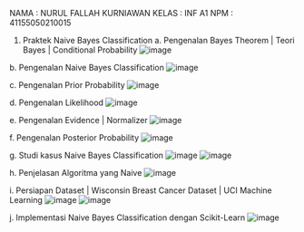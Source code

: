 NAMA	: NURUL FALLAH KURNIAWAN
KELAS	: INF A1
NPM		: 41155050210015

1.	Praktek Naive Bayes Classification
a.	Pengenalan Bayes Theorem | Teori Bayes | Conditional Probability
    ![image](https://github.com/user-attachments/assets/1c530846-5d9a-4a01-a243-09a7c0be25b5)

b.	Pengenalan Naive Bayes Classification 
    ![image](https://github.com/user-attachments/assets/8cfd3aa7-fd79-4409-846c-fa2b2b631065)

c.	Pengenalan Prior Probability
    ![image](https://github.com/user-attachments/assets/ad5567d5-aeb1-4241-ba07-9fdc2d08ca89)

d.	Pengenalan Likelihood
    ![image](https://github.com/user-attachments/assets/46ee37a5-afca-4faa-9e19-15a05422c00e)

e.	Pengenalan Evidence | Normalizer
    ![image](https://github.com/user-attachments/assets/1dc596ea-4fa3-4142-987e-0dde9b3249af)

f.	Pengenalan Posterior Probability
    ![image](https://github.com/user-attachments/assets/eb25b597-8740-4333-8edb-7617ea53df4d)

g.	Studi kasus Naive Bayes Classification
    ![image](https://github.com/user-attachments/assets/ce114314-8d91-431f-b08c-660764ac8953)
    ![image](https://github.com/user-attachments/assets/d7aa40dd-da6e-4fb2-84bf-9dfcf3a1a286)

h.	Penjelasan Algoritma yang Naive
    ![image](https://github.com/user-attachments/assets/84024117-7256-44fb-acea-1ddd682c88dc)

i.	Persiapan Dataset | Wisconsin Breast Cancer Dataset | UCI Machine Learning
    ![image](https://github.com/user-attachments/assets/7a4a333a-d2a2-423d-97ad-dfdd8fa33e2b)
    ![image](https://github.com/user-attachments/assets/13718f39-a215-4f84-a466-22ce08b3813a)

j.	Implementasi Naive Bayes Classification dengan Scikit-Learn
    ![image](https://github.com/user-attachments/assets/0039da88-0200-484a-8e6d-bee9cb0f51b5)

